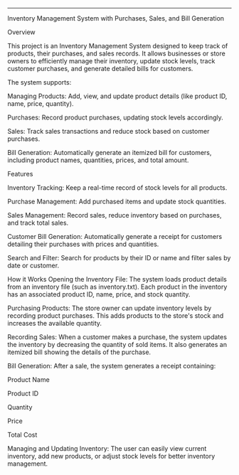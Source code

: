 <hr>Inventory Management System with Purchases, Sales, and Bill Generation</hr>

Overview

This project is an Inventory Management System designed to keep track of products, their purchases, and sales records. It allows businesses or store owners to efficiently manage their inventory, update stock levels, track customer purchases, and generate detailed bills for customers.

The system supports:

Managing Products: Add, view, and update product details (like product ID, name, price, quantity).

Purchases: Record product purchases, updating stock levels accordingly.

Sales: Track sales transactions and reduce stock based on customer purchases.

Bill Generation: Automatically generate an itemized bill for customers, including product names, quantities, prices, and total amount.

Features

Inventory Tracking: Keep a real-time record of stock levels for all products.

Purchase Management: Add purchased items and update stock quantities.

Sales Management: Record sales, reduce inventory based on purchases, and track total sales.

Customer Bill Generation: Automatically generate a receipt for customers detailing their purchases with prices and quantities.

Search and Filter: Search for products by their ID or name and filter sales by date or customer.

How it Works
Opening the Inventory File: The system loads product details from an inventory file (such as inventory.txt). Each product in the inventory has an associated product ID, name, price, and stock quantity.

Purchasing Products: The store owner can update inventory levels by recording product purchases. This adds products to the store's stock and increases the available quantity.

Recording Sales: When a customer makes a purchase, the system updates the inventory by decreasing the quantity of sold items. It also generates an itemized bill showing the details of the purchase.

Bill Generation: After a sale, the system generates a receipt containing:

Product Name

Product ID

Quantity

Price

Total Cost

Managing and Updating Inventory:
The user can easily view current inventory, add new products, or adjust stock levels for better inventory management.
